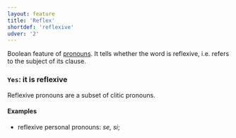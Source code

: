 ```yaml
---
layout: feature
title: 'Reflex'
shortdef: 'reflexive'
udver: '2'
---
```


Boolean feature of [pronouns](u-pos/PRON). It tells whether the word is reflexive,
i.e. refers to the subject of its clause.

### <a name="Yes">`Yes`</a>: it is reflexive

Reflexive pronouns are a subset of clitic pronouns.

#### Examples

* reflexive personal pronouns: _se, si_;
<!-- Interlanguage links updated Ne 5. května 2024, 18:20:20 CEST -->
